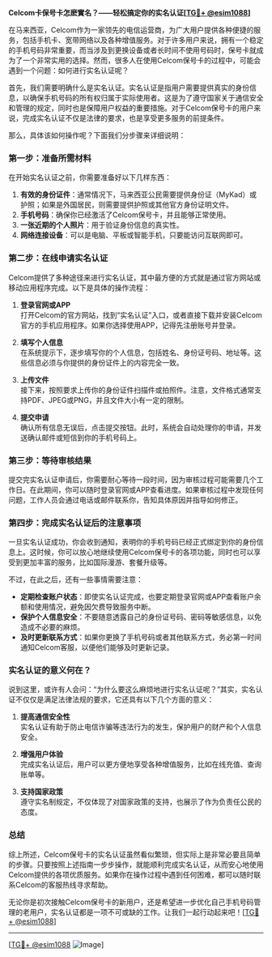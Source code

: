 **Celcom卡保号卡怎麽實名？——轻松搞定你的实名认证[[TG💪+ @esim1088](https://t.me/s/esim1088)]**

在马来西亚，Celcom作为一家领先的电信运营商，为广大用户提供各种便捷的服务，包括手机卡、宽带网络以及各种增值服务。对于许多用户来说，拥有一个稳定的手机号码非常重要，而当涉及到更换设备或者长时间不使用号码时，保号卡就成为了一个非常实用的选择。然而，很多人在使用Celcom保号卡的过程中，可能会遇到一个问题：如何进行实名认证呢？

首先，我们需要明确什么是实名认证。实名认证是指用户需要提供真实的身份信息，以确保手机号码的所有权归属于实际使用者。这是为了遵守国家关于通信安全和管理的规定，同时也是保障用户权益的重要措施。对于Celcom保号卡的用户来说，完成实名认证不仅是法律的要求，也是享受更多服务的前提条件。

那么，具体该如何操作呢？下面我们分步骤来详细说明：

### 第一步：准备所需材料

在开始实名认证之前，你需要准备好以下几样东西：
1. **有效的身份证件**：通常情况下，马来西亚公民需要提供身份证（MyKad）或护照；如果是外国居民，则需要提供护照或其他官方身份证明文件。
2. **手机号码**：确保你已经激活了Celcom保号卡，并且能够正常使用。
3. **一张近期的个人照片**：用于验证身份信息的真实性。
4. **网络连接设备**：可以是电脑、平板或智能手机，只要能访问互联网即可。

### 第二步：在线申请实名认证

Celcom提供了多种途径来进行实名认证，其中最方便的方式就是通过官方网站或移动应用程序完成。以下是具体的操作流程：

1. **登录官网或APP**  
   打开Celcom的官方网站，找到“实名认证”入口，或者直接下载并安装Celcom官方的手机应用程序。如果你选择使用APP，记得先注册账号并登录。

2. **填写个人信息**  
   在系统提示下，逐步填写你的个人信息，包括姓名、身份证号码、地址等。这些信息必须与你提供的身份证件上的内容完全一致。

3. **上传文件**  
   接下来，按照要求上传你的身份证件扫描件或拍照件。注意，文件格式通常支持PDF、JPEG或PNG，并且文件大小有一定的限制。

4. **提交申请**  
   确认所有信息无误后，点击提交按钮。此时，系统会自动处理你的申请，并发送确认邮件或短信到你的手机号码上。

### 第三步：等待审核结果

提交完实名认证申请后，你需要耐心等待一段时间，因为审核过程可能需要几个工作日。在此期间，你可以随时登录官网或APP查看进度。如果审核过程中发现任何问题，工作人员会通过电话或邮件联系你，告知具体原因并指导如何修正。

### 第四步：完成实名认证后的注意事项

一旦实名认证成功，你会收到通知，表明你的手机号码已经正式绑定到你的身份信息上。这时候，你可以放心地继续使用Celcom保号卡的各项功能，同时也可以享受到更加丰富的服务，比如国际漫游、套餐升级等。

不过，在此之后，还有一些事情需要注意：
- **定期检查账户状态**：即使实名认证完成，也要定期登录官网或APP查看账户余额和使用情况，避免因欠费导致服务中断。
- **保护个人信息安全**：不要随意透露自己的身份证号码、密码等敏感信息，以免造成不必要的麻烦。
- **及时更新联系方式**：如果你更换了手机号码或者其他联系方式，务必第一时间通知Celcom客服，以便他们能够及时更新记录。

### 实名认证的意义何在？

说到这里，或许有人会问：“为什么要这么麻烦地进行实名认证呢？”其实，实名认证不仅仅是满足法律法规的要求，它还具有以下几个方面的意义：

1. **提高通信安全性**  
   实名认证有助于防止电信诈骗等违法行为的发生，保护用户的财产和个人信息安全。

2. **增强用户体验**  
   完成实名认证后，用户可以更方便地享受各种增值服务，比如在线充值、查询账单等。

3. **支持国家政策**  
   遵守实名制规定，不仅体现了对国家政策的支持，也展示了作为负责任公民的态度。

### 总结

综上所述，Celcom保号卡的实名认证虽然看似繁琐，但实际上是非常必要且简单的步骤。只要按照上述指南一步步操作，就能顺利完成实名认证，从而安心地使用Celcom提供的各项优质服务。如果你在操作过程中遇到任何困难，都可以随时联系Celcom的客服热线寻求帮助。

无论你是初次接触Celcom保号卡的新用户，还是希望进一步优化自己手机号码管理的老用户，实名认证都是一项不可或缺的工作。让我们一起行动起来吧！[[TG💪+ @esim1088](https://t.me/s/esim1088)]

---

[[TG💪+ @esim1088](https://t.me/s/esim1088) ![Image](https://i.postimg.cc/4NQfJmqS/Snipaste-2025-05-13-00-14-12.png)]